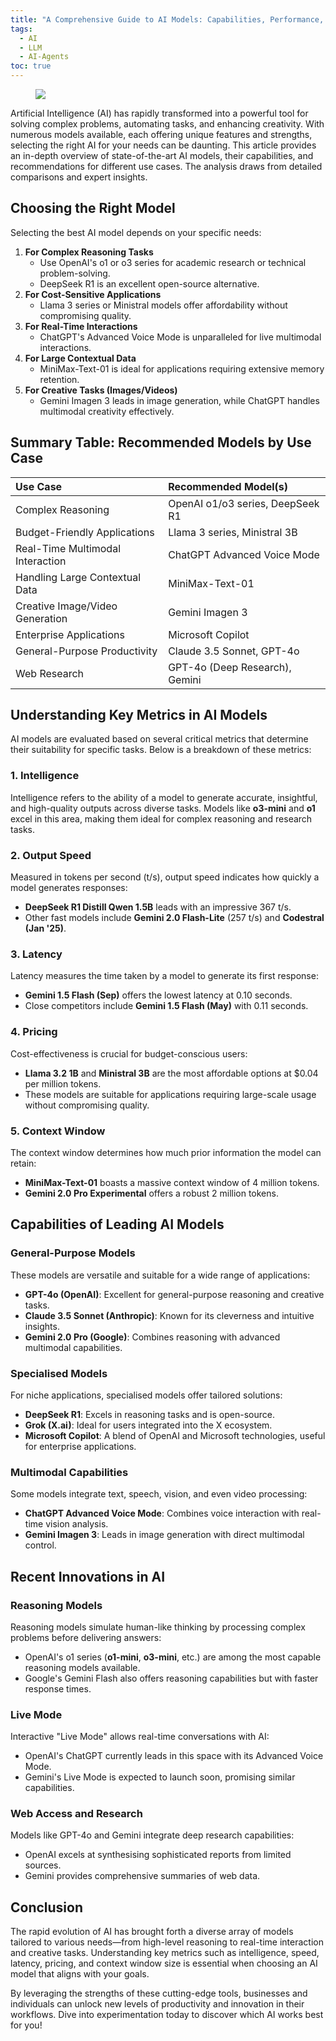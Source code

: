 ```yaml
---
title: "A Comprehensive Guide to AI Models: Capabilities, Performance, and Recommendations"
tags:
  - AI
  - LLM
  - AI-Agents
toc: true
---
```


<figure>
	<a href=""><img src="https://i.imgur.com/QnKN9Mh.jpeg"></a>
</figure>

Artificial Intelligence (AI) has rapidly transformed into a powerful tool for solving complex problems, automating tasks, and enhancing creativity. With numerous models available, each offering unique features and strengths, selecting the right AI for your needs can be daunting. This article provides an in-depth overview of state-of-the-art AI models, their capabilities, and recommendations for different use cases. The analysis draws from detailed comparisons and expert insights.

## **Choosing the Right Model**

Selecting the best AI model depends on your specific needs:

1. **For Complex Reasoning Tasks**
    - Use OpenAI's o1 or o3 series for academic research or technical problem-solving.
    - DeepSeek R1 is an excellent open-source alternative.
2. **For Cost-Sensitive Applications**
    - Llama 3 series or Ministral models offer affordability without compromising quality.
3. **For Real-Time Interactions**
    - ChatGPT's Advanced Voice Mode is unparalleled for live multimodal interactions.
4. **For Large Contextual Data**
    - MiniMax-Text-01 is ideal for applications requiring extensive memory retention.
5. **For Creative Tasks (Images/Videos)**
    - Gemini Imagen 3 leads in image generation, while ChatGPT handles multimodal creativity effectively.


## Summary Table: Recommended Models by Use Case

| Use Case | Recommended Model(s) |
| :-- | :-- |
| Complex Reasoning | OpenAI o1/o3 series, DeepSeek R1 |
| Budget-Friendly Applications | Llama 3 series, Ministral 3B |
| Real-Time Multimodal Interaction | ChatGPT Advanced Voice Mode |
| Handling Large Contextual Data | MiniMax-Text-01 |
| Creative Image/Video Generation | Gemini Imagen 3 |
| Enterprise Applications | Microsoft Copilot |
| General-Purpose Productivity | Claude 3.5 Sonnet, GPT-4o |
| Web Research | GPT-4o (Deep Research), Gemini |

## **Understanding Key Metrics in AI Models**

AI models are evaluated based on several critical metrics that determine their suitability for specific tasks. Below is a breakdown of these metrics:

### **1. Intelligence**

Intelligence refers to the ability of a model to generate accurate, insightful, and high-quality outputs across diverse tasks. Models like **o3-mini** and **o1** excel in this area, making them ideal for complex reasoning and research tasks.

### **2. Output Speed**

Measured in tokens per second (t/s), output speed indicates how quickly a model generates responses:

- **DeepSeek R1 Distill Qwen 1.5B** leads with an impressive 367 t/s.
- Other fast models include **Gemini 2.0 Flash-Lite** (257 t/s) and **Codestral (Jan '25)**.


### **3. Latency**

Latency measures the time taken by a model to generate its first response:

- **Gemini 1.5 Flash (Sep)** offers the lowest latency at 0.10 seconds.
- Close competitors include **Gemini 1.5 Flash (May)** with 0.11 seconds.


### **4. Pricing**

Cost-effectiveness is crucial for budget-conscious users:

- **Llama 3.2 1B** and **Ministral 3B** are the most affordable options at \$0.04 per million tokens.
- These models are suitable for applications requiring large-scale usage without compromising quality.

### **5. Context Window**

The context window determines how much prior information the model can retain:

- **MiniMax-Text-01** boasts a massive context window of 4 million tokens.
- **Gemini 2.0 Pro Experimental** offers a robust 2 million tokens.


## **Capabilities of Leading AI Models**

### **General-Purpose Models**

These models are versatile and suitable for a wide range of applications:

- **GPT-4o (OpenAI)**: Excellent for general-purpose reasoning and creative tasks.
- **Claude 3.5 Sonnet (Anthropic)**: Known for its cleverness and intuitive insights.
- **Gemini 2.0 Pro (Google)**: Combines reasoning with advanced multimodal capabilities.


### **Specialised Models**

For niche applications, specialised models offer tailored solutions:

- **DeepSeek R1**: Excels in reasoning tasks and is open-source.
- **Grok (X.ai)**: Ideal for users integrated into the X ecosystem.
- **Microsoft Copilot**: A blend of OpenAI and Microsoft technologies, useful for enterprise applications.


### **Multimodal Capabilities**

Some models integrate text, speech, vision, and even video processing:

- **ChatGPT Advanced Voice Mode**: Combines voice interaction with real-time vision analysis.
- **Gemini Imagen 3**: Leads in image generation with direct multimodal control.

## **Recent Innovations in AI**

### **Reasoning Models**

Reasoning models simulate human-like thinking by processing complex problems before delivering answers:

- OpenAI's o1 series (**o1-mini**, **o3-mini**, etc.) are among the most capable reasoning models available.
- Google's Gemini Flash also offers reasoning capabilities but with faster response times.


### **Live Mode**

Interactive "Live Mode" allows real-time conversations with AI:

- OpenAI's ChatGPT currently leads in this space with its Advanced Voice Mode.
- Gemini's Live Mode is expected to launch soon, promising similar capabilities.


### **Web Access and Research**

Models like GPT-4o and Gemini integrate deep research capabilities:

- OpenAI excels at synthesising sophisticated reports from limited sources.
- Gemini provides comprehensive summaries of web data.


## Conclusion

The rapid evolution of AI has brought forth a diverse array of models tailored to various needs—from high-level reasoning to real-time interaction and creative tasks. Understanding key metrics such as intelligence, speed, latency, pricing, and context window size is essential when choosing an AI model that aligns with your goals.

By leveraging the strengths of these cutting-edge tools, businesses and individuals can unlock new levels of productivity and innovation in their workflows. Dive into experimentation today to discover which AI works best for you!

[^1]: https://ppl-ai-file-upload.s3.amazonaws.com/web/direct-files/53608639/ca1b8612-bc78-4832-a5ac-9c1d93e69603/compare2.txt

[^2]: https://ppl-ai-file-upload.s3.amazonaws.com/web/direct-files/53608639/3eb29960-50b8-41fd-b817-9537a54b5a14/compare.txt

[^3]: https://ppl-ai-file-upload.s3.amazonaws.com/web/direct-files/53608639/5f5360aa-de9f-4011-b36b-26d38248893e/compare3.txt

